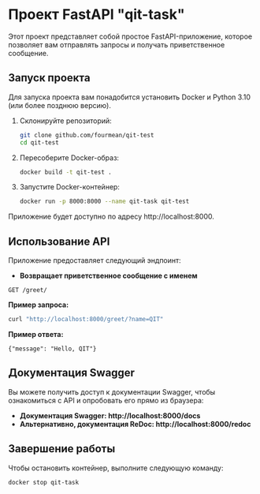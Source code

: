 # Проект FastAPI "qit-task"

Этот проект представляет собой простое FastAPI-приложение, которое позволяет вам отправлять запросы и получать приветственное сообщение.

## Запуск проекта

Для запуска проекта вам понадобится установить Docker и Python 3.10 (или более позднюю версию).

1. Склонируйте репозиторий:

   ```bash
   git clone github.com/fourmean/qit-test
   cd qit-test
    ```

2. Пересоберите Docker-образ:

    ```bash
   docker build -t qit-test .
   ```
   
3. Запустите Docker-контейнер:

    ```bash
   docker run -p 8000:8000 --name qit-task qit-test
   ```

Приложение будет доступно по адресу http://localhost:8000.

## Использование API

Приложение предоставляет следующий эндпоинт:

- **Возвращает приветственное сообщение с именем**
```http
GET /greet/
```

**Пример запроса:**

```bash
curl "http://localhost:8000/greet/?name=QIT"
```

**Пример ответа:**

```response
{"message": "Hello, QIT"}
```

## Документация Swagger

Вы можете получить доступ к документации Swagger, чтобы ознакомиться с API и опробовать его прямо из браузера:

- **Документация Swagger: http://localhost:8000/docs**
- **Альтернативно, документация ReDoc: http://localhost:8000/redoc**

## Завершение работы

Чтобы остановить контейнер, выполните следующую команду:

```bash
docker stop qit-task
```